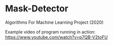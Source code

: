 # Mask-Detector
Algorithms For Machine Learning Project (2020)

Example video of program running in action: https://www.youtube.com/watch?v=p7QB-V2toFU
